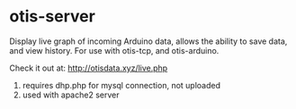 # otis-server

Display live graph of incoming Arduino data, allows the ability to save data, and view history.  For use with otis-tcp, and otis-arduino.

Check it out at: http://otisdata.xyz/live.php

1. requires dhp.php for mysql connection, not uploaded
2. used with apache2 server


